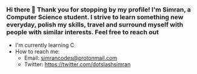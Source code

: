 ### Hi there 👋 Thank you for stopping by my profile! I'm Simran, a Computer Science student. I strive to learn something new everyday, polish my skills, travel and surround myself with people with similar interests. Feel free to reach out

- I'm currently learning C
- How to reach me:
    - Email: simrancodes@protonmail.com
    - Twitter: https://twitter.com/dotslashsimran

<!--
**dotslashsimran/dotslashsimran** is a ✨ _special_ ✨ repository because its `README.md` (this file) appears on your GitHub profile.

Here are some ideas to get you started:

- 🔭 I’m currently working on ...
- 🌱 I’m currently learning ...
- 👯 I’m looking to collaborate on ...
- 🤔 I’m looking for help with ...
- 💬 Ask me about ...
- 📫 How to reach me: ...
- 😄 Pronouns: ...
- ⚡ Fun fact: ...
-->
